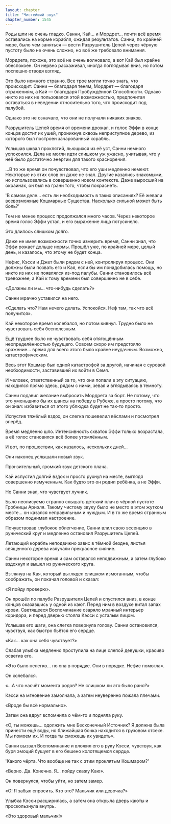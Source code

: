```yaml
---
layout: chapter
title: "Чистейший звук"
chapter_number: 1545
---
```




Роды шли не очень гладко. Санни, Кай... и Мордрет... почти всё время оставались на корме корабля, ожидая результатов. Санни, по крайней мере, было чем заняться — вести Разрушитель Цепей через чёрную пустоту было не очень сложно, но всё же требовало внимания.

Мордрета, похоже, это всё не очень волновало, а вот Кай был крайне обеспокоен. Он нервно расхаживал, иногда поглядывая вниз, но потом поспешно отводя взгляд.

Это было немного странно. Все трое могли точно знать, что происходит: Санни — благодаря теням, Мордрет — благодаря отражениям, а Кай — благодаря Пробуждённой Способности. Однако никто из них не пользовался этой возможностью, предпочитая оставаться в неведении относительно того, что происходит под палубой.

Однако это не означало, что они не получали никаких знаков.

Разрушитель Цепей время от времени дрожал, и голос Эффи в конце концов достиг их ушей, проникнув сквозь неприступное дерево, из которого был построен зачарованный корабль.

Услышав шквал проклятий, льющихся из её уст, Санни немного успокоился. Дела не могли идти слишком уж ужасно, учитывая, что у неё было достаточно энергии для такого красноречия.

...В то же время он почувствовал, что его уши медленно немеют. Некоторые из этих слов он даже не знал. Другие казались знакомыми, но использовались в совершенно новом контексте. Даже выросший на окраинах, он был на грани того, чтобы покраснеть.

'В самом деле... есть ли необходимость в таких описаниях? Её жевали всевозможные Кошмарные Существа. Насколько сильной может быть боль?'

Тем не менее процесс продолжался много часов. Через некоторое время голос Эффи устал, и его выражение лица потускнело.

Это длилось слишком долго.

Даже не имея возможности точно измерить время, Санни знал, что Эффи рожает дольше нормы. Прошёл уже, по крайней мере, целый день, и казалось, что этому не будет конца.

Нефис, Кэсси и Джет были рядом с ней, контролируя процесс. Они должны были позвать его и Кая, если бы им понадобилась помощь, но никто из них не появлялся из-под палубы. Санни становилось всё тревожнее, а Кай к тому времени был совершенно не в себе.

«Должны ли мы... что-нибудь сделать?»

Санни мрачно уставился на него.

«Сделать что? Нам нечего делать. Успокойся. Неф там, так что всё получится».

Кай некоторое время колебался, но потом кивнул. Трудно было не чувствовать себя бесполезным.

Ещё труднее было не чувствовать себя отягощённым неопределённостью будущего. Совсем скоро им предстояло сражение... время для всего этого было крайне неудачным. Возможно, катастрофическим.

Весь этот Кошмар был одной катастрофой за другой, начиная с суровой необходимости, заставившей их войти в Семя.

И человек, ответственный за то, что они попали в эту ситуацию, находился прямо здесь, рядом с ними, зевая и вглядываясь в темноту.

Санни подавил желание выбросить Мордрета за борт. Не потому, что это уменьшило бы их шансы на победу в Рубеже, а просто потому, что он знал: избавиться от этого ублюдка будет не так-то просто.

Испустив тяжёлый вздох, он слегка пошевелил вёслами и посмотрел вперёд.

Время медленно шло. Интенсивность схваток Эффи только возрастала, а её голос становился всё более утомлённым.

И вот, по прошествии, как казалось, нескольких дней...

Они наконец услышали новый звук.

Пронзительный, громкий звук детского плача.

Кай испустил долгий вздох и просто рухнул на месте, выглядя совершенно измученным. Как будто это он родил ребёнка, а не Эффи.

Но Санни знал, что чувствует лучник.

Было неописуемо странно слышать детский плач в чёрной пустоте Гробницы Ариэля. Такому чистому звуку было не место в этом жутком месте... он казался неправильным и чуждым. И в то же время странным образом поднимал настроение.

Почувствовав глубокое облегчение, Санни влил свою эссенцию в рунический круг и медленно остановил Разрушитель Цепей.

Летающий корабль неподвижно завис в тёмной бездне, листья священного дерева излучали прекрасное сияние.

Санни некоторое время и сам оставался неподвижным, а затем глубоко вздохнул и вышел из рунического круга.

Взглянув на Кая, который выглядел слишком измотанным, чтобы соображать, он покачал головой и сказал:

«Я пойду проверю».

Он прошёл по палубе Разрушителя Цепей и спустился вниз, в конце концов оказавшись у одной из кают. Перед ним в воздухе витал запах крови. Светящееся Воспоминание озаряло мрачный интерьер коридора, и перед дверью стояла Кэсси с усталым лицом.

Услышав его шаги, она слегка повернула голову. Санни остановился, чувствуя, как быстро бьётся его сердце.

«Как... как она себя чувствует?»

Слабая улыбка медленно проступила на лице слепой девушки, красиво осветив его.

«Это было нелегко... но она в порядке. Они в порядке. Нефис помогла».

Он колебался.

«...А что насчёт момента родов? Не слишком ли это было рано?»

Кэсси на мгновение замолчала, а затем неуверенно пожала плечами.

«Вроде бы всё нормально».

Затем она вдруг вспомнила о чём-то и подняла руку.

«О, ты можешь... одолжить мне Бесконечный Источник? Я должна была принести ещё воды, но ближайшая бочка находится в грузовом отсеке. Мы помоем их. И тогда ты сможешь их увидеть».

Санни вызвал Воспоминание и вложил его в руку Кэсси, чувствуя, как буря эмоций бушует в его бешено колотящемся сердце.

'Какого чёрта. Что вообще не так с этим проклятым Кошмаром?'

«Верно. Да. Конечно. Я... пойду скажу Каю».

Он повернулся, чтобы уйти, но затем замер.

«О! Я забыл спросить. Кто это? Мальчик или девочка?»

Улыбка Кэсси расширилась, а затем она открыла дверь каюты и проскользнула внутрь.

«Это здоровый мальчик!»

